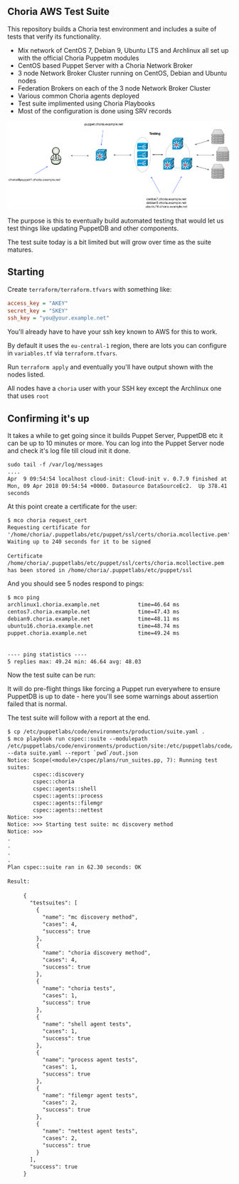 Choria AWS Test Suite
---------------------

This repository builds a Choria test environment and includes a suite of tests that verify its functionality.

  * Mix network of CentOS 7, Debian 9, Ubuntu LTS and Archlinux all set up with the official Choria Puppetm modules
  * CentOS based Puppet Server with a Choria Network Broker
  * 3 node Network Broker Cluster running on CentOS, Debian and Ubuntu nodes
  * Federation Brokers on each of the 3 node Network Broker Cluster
  * Various common Choria agents deployed
  * Test suite implimented using Choria Playbooks
  * Most of the configuration is done using SRV records

![](aws-test.png)

The purpose is this to eventually build automated testing that would let us test things like updating PuppetDB and other components.

The test suite today is a bit limited but will grow over time as the suite matures.

## Starting

Create `terraform/terraform.tfvars` with something like:

```ini
access_key = "AKEY"
secret_key = "SKEY"
ssh_key = "you@your.example.net"
```

You'll already have to have your ssh key known to AWS for this to work.

By default it uses the `eu-central-1` region, there are lots you can configure in `variables.tf` via `terraform.tfvars`.

Run `terraform apply` and eventually you'll have output shown with the nodes listed.

All nodes have a `choria` user with your SSH key except the Archlinux one that uses `root`


## Confirming it's up

It takes a while to get going since it builds Puppet Server, PuppetDB etc it can be up to 10 minutes or more.  You can log into the Puppet Server node and check it's log file till cloud init it done.

```
sudo tail -f /var/log/messages
....
Apr  9 09:54:54 localhost cloud-init: Cloud-init v. 0.7.9 finished at Mon, 09 Apr 2018 09:54:54 +0000. Datasource DataSourceEc2.  Up 378.41 seconds
```

At this point create a certificate for the user:

```
$ mco choria request_cert
Requesting certificate for '/home/choria/.puppetlabs/etc/puppet/ssl/certs/choria.mcollective.pem'
Waiting up to 240 seconds for it to be signed

Certificate /home/choria/.puppetlabs/etc/puppet/ssl/certs/choria.mcollective.pem has been stored in /home/choria/.puppetlabs/etc/puppet/ssl
```

And you should see 5 nodes respond to pings:

```
$ mco ping
archlinux1.choria.example.net            time=46.64 ms
centos7.choria.example.net               time=47.43 ms
debian9.choria.example.net               time=48.11 ms
ubuntu16.choria.example.net              time=48.74 ms
puppet.choria.example.net                time=49.24 ms


---- ping statistics ----
5 replies max: 49.24 min: 46.64 avg: 48.03
```

Now the test suite can be run:

It will do pre-flight things like forcing a Puppet run everywhere to ensure PuppetDB is up to date - here you'll see some warnings about assertion failed that is normal.

The test suite will follow with a report at the end.

```
$ cp /etc/puppetlabs/code/environments/production/suite.yaml .
$ mco playbook run cspec::suite --modulepath /etc/puppetlabs/code/environments/production/site:/etc/puppetlabs/code/environments/production/modules --data suite.yaml --report `pwd`/out.json
Notice: Scope(<module>/cspec/plans/run_suites.pp, 7): Running test suites:
        cspec::discovery
        cspec::choria
        cspec::agents::shell
        cspec::agents::process
        cspec::agents::filemgr
        cspec::agents::nettest
Notice: >>>
Notice: >>> Starting test suite: mc discovery method
Notice: >>>
.
.
.
.
Plan cspec::suite ran in 62.30 seconds: OK

Result:

     {
       "testsuites": [
         {
           "name": "mc discovery method",
           "cases": 4,
           "success": true
         },
         {
           "name": "choria discovery method",
           "cases": 4,
           "success": true
         },
         {
           "name": "choria tests",
           "cases": 1,
           "success": true
         },
         {
           "name": "shell agent tests",
           "cases": 1,
           "success": true
         },
         {
           "name": "process agent tests",
           "cases": 1,
           "success": true
         },
         {
           "name": "filemgr agent tests",
           "cases": 2,
           "success": true
         },
         {
           "name": "nettest agent tests",
           "cases": 2,
           "success": true
         }
       ],
       "success": true
     }
```
